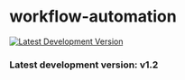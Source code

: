 # workflow-automation

[![Latest Development Version](https://img.shields.io/badge/version-v1.2-blue)](https://github.com/danielyedaniel/test)

<div class="card">
  <div class="card-content">
    <h3>Latest development version: v1.2
    <p id="latest-version"></p>
  </div>
</div>
